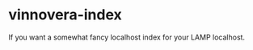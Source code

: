 vinnovera-index
===============

If you want a somewhat fancy localhost index for your LAMP localhost.
